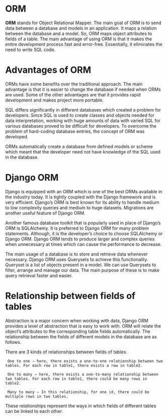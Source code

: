 # ORM
**ORM** stands for Object Relational Mapper. The main goal of ORM is to send data between a database and models in an application. 
It maps a relation between the database and a model. So, ORM maps object attributes to fields of a table.
The main advantage of using ORM is that it makes the entire development process fast and error-free. Essentially, it eliminates the need to write SQL code.

# Advantages of ORM
ORMs have some benefits over the traditional approach. The main advantage is that it is easier to change the database if needed when ORMs are used. Some of the other advantages are that it provides rapid development and makes project more portable.

SQL differs significantly in different databases which created a problem for developers. Since SQL is used to create classes and objects needed for data interpretation, working with huge amounts of data with varied SQL for various databases proved to be difficult for developers. To overcome the problem of hard-coding database entries, the concept of ORM was developed.

ORMs automatically create a database from defined models or scheme which meant that the developer need not have knowledge of the SQL used in the database.

# Django ORM
Django is equipped with an ORM which is one of the best ORMs available in the industry today. It is tightly coupled with the Django framework and is very efficient. Django’s ORM is best known for its ability to handle medium to low complexity queries and medium to huge datasets. Migrations are another useful feature of Django ORM.

Another famous database toolkit that is popularly used in place of Django’s ORM is SQLAlchemy. It is preferred to Django ORM for many problem statements. Although, it is the developer’s choice to choose SQLAlchemy or Django ORM. Django ORM tends to produce larger and complex queries when unnecessary at times which can cause the performance to decrease.

The main usage of a database is to store and retrieve data whenever necessary. Django ORM uses Querysets to achieve this functionality. Queryset is a list of objects present in a model. We can use Querysets to filter, arrange and manage our data. The main purpose of these is to make query retrieval faster and easier.

# Relationship between fields of tables
Abstraction is a major concern when working with data, Django ORM provides a level of abstraction that is easy to work with. ORM will relate the object’s attributes to the corresponding table fields automatically. The relationship between the fields of different models in the database are as follows.

There are 3 kinds of relationships between fields of tables.

     One to one − here, there exists a one-to-one relationship between two tables. For each row in table1, there exists a row in table2.

     One to many − here, there exists a one-to-many relationship between two tables. For each row in table1, there could be many rows in table2.

     Many to many − In this relationship, for one id, there could be multiple rows in two tables.

These relationships represent the ways in which fields of different tables can be linked to each other.
